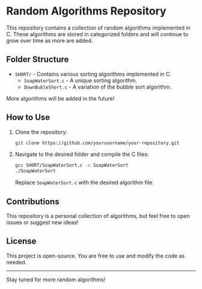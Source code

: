 # Random Algorithms Repository

This repository contains a collection of random algorithms implemented in C. These algorithms are stored in categorized folders and will continue to grow over time as more are added.

## Folder Structure

- `SHORT/` - Contains various sorting algorithms implemented in C.
  - `SoapWaterSort.c` - A unique sorting algorithm.
  - `DownBubleShort.c` - A variation of the bubble sort algorithm.

More algorithms will be added in the future!

## How to Use

1. Clone the repository:
   ```sh
   git clone https://github.com/yourusername/your-repository.git
   ```
2. Navigate to the desired folder and compile the C files:
   ```sh
   gcc SHORT/SoapWaterSort.c -o SoapWaterSort
   ./SoapWaterSort
   ```

   Replace `SoapWaterSort.c` with the desired algorithm file.

## Contributions

This repository is a personal collection of algorithms, but feel free to open issues or suggest new ideas!

## License

This project is open-source. You are free to use and modify the code as needed.

---

Stay tuned for more random algorithms!

